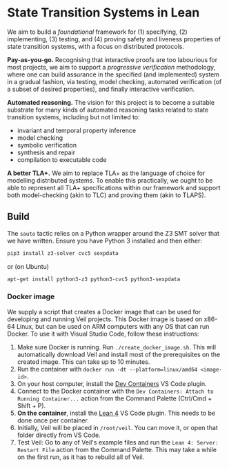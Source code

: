 # State Transition Systems in Lean

We aim to build a _foundational_ framework for (1) specifying, (2) implementing,
(3) testing, and (4) proving safety and liveness properties of state transition
systems, with a focus on distributed protocols.

**Pay-as-you-go.** Recognising that interactive proofs are too labourious for
most projects, we aim to support a _progressive verification_ methodology, where
one can build assurance in the specified (and implemented) system in a gradual
fashion, via testing, model checking, automated verification (of a subset of
desired properties), and finally interactive verification.

**Automated reasoning.** The vision for this project is to become a suitable
substrate for many kinds of automated reasoning tasks related to state
transition systems, including but not limited to:

- invariant and temporal property inference
- model checking
- symbolic verification
- synthesis and repair
- compilation to executable code

**A better TLA+.** We aim to replace TLA+ as the language of choice for
modelling distributed systems. To enable this practically, we ought to be able
to represent all TLA+ specifications within our framework and support both
model-checking (akin to TLC) and proving them (akin to TLAPS).

## Build

The `sauto` tactic relies on a Python wrapper around the Z3 SMT solver
that we have written. Ensure you have Python 3 installed and then either:

```bash
pip3 install z3-solver cvc5 sexpdata
```

or (on Ubuntu)

```bash
apt-get install python3-z3 python3-cvc5 python3-sexpdata
```

### Docker image
We supply a script that creates
a Docker image that can be used for developing and running Veil
projects.
This Docker image is based on x86-64 Linux,
but can be used on ARM computers with any OS
that can run Docker.
To use it with Visual Studio Code, follow these instructions:
1. Make sure Docker is running. Run `./create_docker_image.sh`. 
This will automatically download Veil and install
most of the prerequisites on the created image. This can take up to 10 minutes.
2. Run the container with `docker run -dt --platform=linux/amd64 <image-id>`.
3. On your host computer, install the [Dev Containers](https://marketplace.visualstudio.com/items?itemName=ms-vscode-remote.remote-containers) VS Code plugin.
4. Connect to the Docker container with the `Dev Containers: Attach to Running Container...` action from the Command Palette
(Ctrl/Cmd + Shift + P).
5. **On the container**, install the [Lean 4](https://marketplace.visualstudio.com/items?itemName=leanprover.lean4) VS Code plugin. This needs to be done once per container.
6. Initially, Veil will be placed in `/root/veil`. You can move it, or open that folder directly from VS Code.
7. Test Veil: Go to any of Veil's example files and run the `Lean 4: Server: Restart File` action from the Command Palette. This may take a while on the first run, as it has to rebuild all of Veil. 

